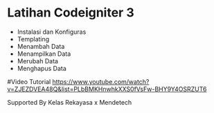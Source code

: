# Latihan Codeigniter 3
- Instalasi dan Konfiguras
- Templating
- Menambah Data
- Menampilkan Data
- Merubah Data
- Menghapus Data

#Video Tutorial
https://www.youtube.com/watch?v=ZJEZDVEA48Q&list=PLbBMKHnwhkXXS0fVsFw-BHY9Y4OSRZUT6

Supported By Kelas Rekayasa x Mendetech
